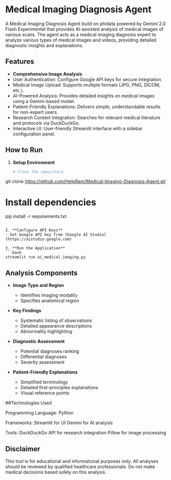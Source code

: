 # Medical Imaging Diagnosis Agent

A Medical Imaging Diagnosis Agent build on phidata powered by Gemini 2.0 Flash Experimental that provides AI-assisted analysis of medical images of various scans. The agent acts as a medical imaging diagnosis expert to analyze various types of medical images and videos, providing detailed diagnostic insights and explanations.

## Features

- **Comprehensive Image Analysis**
- User Authentication: Configure Google API keys for secure integration.
- Medical Image Upload: Supports multiple formats (JPG, PNG, DICOM, etc.).
- AI-Powered Analysis: Provides detailed insights on medical images using a Gemini-based model.
- Patient-Friendly Explanations: Delivers simple, understandable results for non-expert users.
- Research Context Integration: Searches for relevant medical literature and protocols via DuckDuckGo.
- Interactive UI: User-friendly Streamlit interface with a sidebar configuration panel.

## How to Run

1. **Setup Environment**
   ```bash
   # Clone the repository
  git clone https://github.com/HelpRam/Medical-Imaging-Diagnosis-Agent.git

   # Install dependencies
   pip install -r requirements.txt
   ```

2. **Configure API Keys**
   - Get Google API key from [Google AI Studio](https://aistudio.google.com)

3. **Run the Application**
   ```bash
   streamlit run ai_medical_imaging.py
   ```

## Analysis Components

- **Image Type and Region**
  - Identifies imaging modality
  - Specifies anatomical region

- **Key Findings**
  - Systematic listing of observations
  - Detailed appearance descriptions
  - Abnormality highlighting

- **Diagnostic Assessment**
  - Potential diagnoses ranking
  - Differential diagnoses
  - Severity assessment

- **Patient-Friendly Explanations**
  - Simplified terminology
  - Detailed first-principles explanations
  - Visual reference points

##Technologies Used

Programming Language: Python

Frameworks:
Streamlit for UI
Gemini for AI analysis

Tools:
DuckDuckGo API for research integration
Pillow for image processing

## Disclaimer

This tool is for educational and informational purposes only. All analyses should be reviewed by qualified healthcare professionals. Do not make medical decisions based solely on this analysis.
